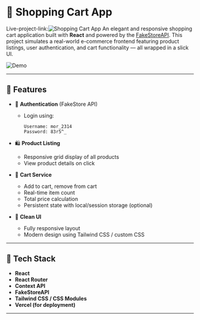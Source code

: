 # 🛒 Shopping Cart App
Live-project-link:![Shopping Cart App](https://shopsy-kohl.vercel.app/)
An elegant and responsive shopping cart application built with **React** and powered by the [FakeStoreAPI](https://fakestoreapi.com). This project simulates a real-world e-commerce frontend featuring product listings, user authentication, and cart functionality — all wrapped in a slick UI.

![Demo](https://shopsy-kohl.vercel.app/)

---

## 🚀 Features

- 🔐 **Authentication** (FakeStore API)
  - Login using:
    ```
    Username: mor_2314
    Password: 83r5^_
    ```

- 🛍️ **Product Listing**
  - Responsive grid display of all products
  - View product details on click

- 🛒 **Cart Service**
  - Add to cart, remove from cart
  - Real-time item count
  - Total price calculation
  - Persistent state with local/session storage (optional)

- 🎨 **Clean UI**
  - Fully responsive layout
  - Modern design using Tailwind CSS / custom CSS

---

## 🧪 Tech Stack

- **React**
- **React Router**
- **Context API**
- **FakeStoreAPI**
- **Tailwind CSS / CSS Modules**
- **Vercel (for deployment)**

---

